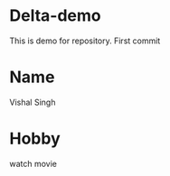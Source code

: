 # Delta-demo

This is demo for repository.
First commit

# Name

Vishal Singh

# Hobby

watch movie
